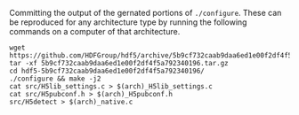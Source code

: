 Committing the output of the gernated portions of `./configure`. These can be reproduced for any architecture type by running the following commands on a computer of that architecture.

```shell script
wget https://github.com/HDFGroup/hdf5/archive/5b9cf732caab9daa6ed1e00f2df4f5a792340196.tar.gz
tar -xf 5b9cf732caab9daa6ed1e00f2df4f5a792340196.tar.gz
cd hdf5-5b9cf732caab9daa6ed1e00f2df4f5a792340196/
./configure && make -j2
cat src/H5lib_settings.c > $(arch)_H5lib_settings.c
cat src/H5pubconf.h > $(arch)_H5pubconf.h
src/H5detect > $(arch)_native.c
```
